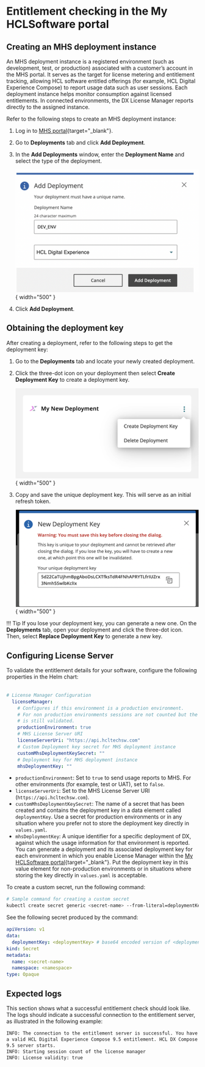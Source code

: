 # Entitlement checking in the My HCLSoftware portal

## Creating an MHS deployment instance

An MHS deployment instance is a registered environment (such as development, test, or production) associated with a customer’s account in the MHS portal. It serves as the target for license metering and entitlement tracking, allowing HCL software entitled offerings (for example, HCL Digital Experience Compose) to report usage data such as user sessions. Each deployment instance helps monitor consumption against licensed entitlements. In connected environments, the DX License Manager reports directly to the assigned instance.

Refer to the following steps to create an MHS deployment instance:

1. Log in to [MHS portal](https://my.hcltechsw.com/){target="_blank"}.

2. Go to **Deployments** tab and click **Add Deployment**.

3. In the **Add Deployments** window, enter the **Deployment Name** and select the type of the deployment.

    ![Create Deployment](images/create_deployment.png){ width="500" }

4. Click **Add Deployment**.

## Obtaining the deployment key

After creating a deployment, refer to the following steps to get the deployment key:

1. Go to the **Deployments** tab and locate your newly created deployment.

2. Click the three-dot icon on your deployment then select **Create Deployment Key** to create a deployment key.

    ![More menu](images/create_dep_key.png){ width="500" }

3. Copy and save the unique deployment key. This will serve as an initial refresh token.

    ![Deployment key](images/new_deployment_key.png){ width="500" }

!!! Tip
    If you lose your deployment key, you can generate a new one. On the **Deployments** tab, open your deployment and click the three-dot icon. Then, select **Replace Deployment Key** to generate a new key.


## Configuring License Server

To validate the entitlement details for your software, configure the following properties in the Helm chart:

```yaml

# License Manager Configuration
  licenseManager:
    # Configures if this environment is a production environment.
    # For non production environments sessions are not counted but the license
    # is still validated.
    productionEnvironment: true
    # MHS License Server URI
    licenseServerUri: "https://api.hcltechsw.com"
    # Custom Deployment key secret for MHS deployment instance
    customMhsDeploymentKeySecret: ""
    # Deployment key for MHS deployment instance
    mhsDeploymentKey: ""

```

- `productionEnvironment`: Set to `true` to send usage reports to MHS. For other environments (for example, test or UAT), set to `false`.
- `licenseServerUri`: Set to the MHS License Server URI (`https://api.hcltechsw.com`).
- `customMhsDeploymentKeySecret`: The name of a secret that has been created and contains the deployment key in a data element called `deploymentKey`. Use a secret for production environments or in any situation where you prefer not to store the deployment key directly in `values.yaml`.
- `mhsDeploymentKey`: A unique identifier for a specific deployment of DX, against which the usage information for that environment is reported. You can generate a deployment and its associated deployment key for each environment in which you enable License Manager within the [My HCLSoftware portal](https://my.hcltechsw.com/){target="_blank"}. Put the deployment key in this value element for non-production environments or in situations where storing the key directly in `values.yaml` is acceptable.

To create a custom secret, run the following command:

```sh
# Sample command for creating a custom secret
kubectl create secret generic <secret-name> --from-literal=deploymentKey=<deploymentKey> --namespace=<namespace>
```

See the following secret produced by the command:

```yaml
apiVersion: v1
data:
  deploymentKey: <deploymentKey> # base64 encoded version of <deploymentKey> from the command
kind: Secret
metadata:
  name: <secret-name>
  namespace: <namespace>
type: Opaque
```

## Expected logs

This section shows what a successful entitlement check should look like. The logs should indicate a successful connection to the entitlement server, as illustrated in the following example:

```log
INFO: The connection to the entitlement server is successful. You have a valid HCL Digital Experience Compose 9.5 entitlement. HCL DX Compose 9.5 server starts.
INFO: Starting session count of the license manager
INFO: License validity: true
```
